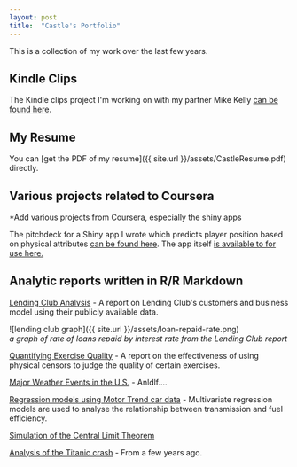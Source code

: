 ```yaml
---
layout: post
title:  "Castle's Portfolio"
---
```

This is a collection of my work over the last few years. 


## Kindle Clips
The Kindle clips project I'm working on with my partner Mike Kelly [can be found here][jekyll-kc].

## My Resume
You can [get the PDF of my resume]({{ site.url }}/assets/CastleResume.pdf) directly.

## Various projects related to Coursera
*Add various projects from Coursera, especially the shiny apps

The pitchdeck for a Shiny app I wrote which predicts player position based on physical attributes [can be found here][jekyll-nfl-pitch]. The app itself [is available to for use here.][jekyll-nfl]

## Analytic reports written in R/R Markdown

[Lending Club Analysis][jekyll-lc] - A report on Lending Club's customers and business model using their publicly available data. 

![lending club graph]({{ site.url }}/assets/loan-repaid-rate.png)
<br>
*a graph of rate of loans repaid by interest rate from the Lending Club report*

[Quantifying Exercise Quality][jekyll-qeq] - A report on the effectiveness of using physical censors to judge the quality of certain exercises. 

[Major Weather Events in the U.S.][jekyll-weather] - Anldlf....

[Regression models using Motor Trend car data][jekyll-motor] - Multivariate regression models are used to analyse the relationship between transmission and fuel efficiency.

[Simulation of the Central Limit Theorem][jekyll-clt]

[Analysis of the Titanic crash][jekyll-titan] - From a few years ago.


[jekyll-lc]: http://www.googledrive.com/host/0Bw6a2LJ4wLU-Mkt4cDRTakZuWUk
[jekyll-titan]: http://www.googledrive.com/host/0Bw6a2LJ4wLU-anFza19sWkZrOWc
[jekyll-kc]: https://kindleclips.herokuapp.com/
[jekyll-nfl]: https://chriscastle.shinyapps.io/DDP-proj-NFL-combine/
[jekyll-nfl-pitch]: http://rpubs.com/christopher_castle/148572
[jekyll-qeq]: http://rpubs.com/christopher_castle/154339
[jekyll-weather]: http://rpubs.com/christopher_castle/137535
[jekyll-clt]: http://rpubs.com/christopher_castle/137490
[jekyll-motor]: http://rpubs.com/christopher_castle/MotorTrend